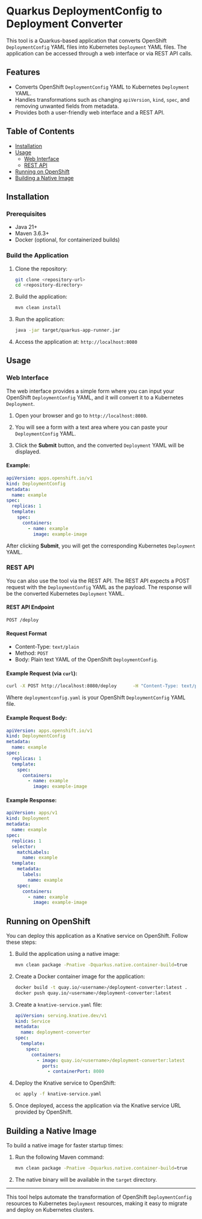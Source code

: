 
# Quarkus DeploymentConfig to Deployment Converter

This tool is a Quarkus-based application that converts OpenShift `DeploymentConfig` YAML files into Kubernetes `Deployment` YAML files. The application can be accessed through a web interface or via REST API calls.

## Features
- Converts OpenShift `DeploymentConfig` YAML to Kubernetes `Deployment` YAML.
- Handles transformations such as changing `apiVersion`, `kind`, `spec`, and removing unwanted fields from metadata.
- Provides both a user-friendly web interface and a REST API.

## Table of Contents
- [Installation](#installation)
- [Usage](#usage)
  - [Web Interface](#web-interface)
  - [REST API](#rest-api)
- [Running on OpenShift](#running-on-openshift)
- [Building a Native Image](#building-a-native-image)

## Installation

### Prerequisites
- Java 21+
- Maven 3.6.3+
- Docker (optional, for containerized builds)

### Build the Application
1. Clone the repository:
   ```bash
   git clone <repository-url>
   cd <repository-directory>
   ```

2. Build the application:
   ```bash
   mvn clean install
   ```

3. Run the application:
   ```bash
   java -jar target/quarkus-app-runner.jar
   ```

4. Access the application at: `http://localhost:8080`

## Usage

### Web Interface

The web interface provides a simple form where you can input your OpenShift `DeploymentConfig` YAML, and it will convert it to a Kubernetes `Deployment`.

1. Open your browser and go to `http://localhost:8080`.

2. You will see a form with a text area where you can paste your `DeploymentConfig` YAML.

3. Click the **Submit** button, and the converted `Deployment` YAML will be displayed.

#### Example:
```yaml
apiVersion: apps.openshift.io/v1
kind: DeploymentConfig
metadata:
  name: example
spec:
  replicas: 1
  template:
    spec:
      containers:
        - name: example
          image: example-image
```

After clicking **Submit**, you will get the corresponding Kubernetes `Deployment` YAML.

### REST API

You can also use the tool via the REST API. The REST API expects a POST request with the `DeploymentConfig` YAML as the payload. The response will be the converted Kubernetes `Deployment` YAML.

#### REST API Endpoint
```
POST /deploy
```

#### Request Format

- Content-Type: `text/plain`
- Method: `POST`
- Body: Plain text YAML of the OpenShift `DeploymentConfig`.

#### Example Request (via `curl`):
```bash
curl -X POST http://localhost:8080/deploy      -H "Content-Type: text/plain"      --data-binary @deploymentconfig.yaml
```

Where `deploymentconfig.yaml` is your OpenShift `DeploymentConfig` YAML file.

#### Example Request Body:
```yaml
apiVersion: apps.openshift.io/v1
kind: DeploymentConfig
metadata:
  name: example
spec:
  replicas: 1
  template:
    spec:
      containers:
        - name: example
          image: example-image
```

#### Example Response:
```yaml
apiVersion: apps/v1
kind: Deployment
metadata:
  name: example
spec:
  replicas: 1
  selector:
    matchLabels:
      name: example
  template:
    metadata:
      labels:
        name: example
    spec:
      containers:
        - name: example
          image: example-image
```

## Running on OpenShift

You can deploy this application as a Knative service on OpenShift. Follow these steps:

1. Build the application using a native image:

   ```bash
   mvn clean package -Pnative -Dquarkus.native.container-build=true
   ```

2. Create a Docker container image for the application:

   ```bash
   docker build -t quay.io/<username>/deployment-converter:latest .
   docker push quay.io/<username>/deployment-converter:latest
   ```

3. Create a `knative-service.yaml` file:

   ```yaml
   apiVersion: serving.knative.dev/v1
   kind: Service
   metadata:
     name: deployment-converter
   spec:
     template:
       spec:
         containers:
           - image: quay.io/<username>/deployment-converter:latest
             ports:
               - containerPort: 8080
   ```

4. Deploy the Knative service to OpenShift:

   ```bash
   oc apply -f knative-service.yaml
   ```

5. Once deployed, access the application via the Knative service URL provided by OpenShift.

## Building a Native Image

To build a native image for faster startup times:

1. Run the following Maven command:

   ```bash
   mvn clean package -Pnative -Dquarkus.native.container-build=true
   ```

2. The native binary will be available in the `target` directory.

---

This tool helps automate the transformation of OpenShift `DeploymentConfig` resources to Kubernetes `Deployment` resources, making it easy to migrate and deploy on Kubernetes clusters.

